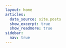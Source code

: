 ```yaml
---
layout: home
articles:
  data_source: site.posts
  show_excerpt: true
  show_readmore: true
sidebar:
  nav: true
---
```

